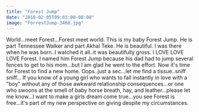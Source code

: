 ```yaml
---
title: "Forest Jump"
date: "2010-02-05T09:03:00-08:00"
image: "ForrestJump-3468.jpg"
---
```


World...meet Forest...Forest meet world.
This is my baby Forest Jump. He is part Tennessee Walker and part Akhal Teke. He is beautiful. I was there when he was born..I watched it all..it was beautifully gross. 
I LOVE LOVE LOVE Forest.
I named him Forest Jump because his dad had to jump several fences to get to his mom...but I am glad he went to the effort.
Now it's time for Forest to find a new home. Oops..just a sec...let me find a tissue..sniff sniff...
If you know of a young girl who wants to fall instantly in love with a "boy" without any of those awkward relationship consequences...or one who swoons at the smell of baby horse breath, hay, and leather...please let me know...I want to make a girls dream come true...you see Forest is free...it's part of my new perspective on giving despite my circumstances.